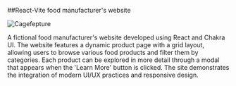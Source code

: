 ##React-Vite food manufacturer's website

![Cagefepture](https://github.com/user-attachments/assets/f70fe81e-fb84-4234-a380-b055fb2ae41c)

A fictional food manufacturer's website developed using React and Chakra UI. The website features a dynamic product page with a grid layout, allowing users to browse various food products and filter them by categories. Each product can be explored in more detail through a modal that appears when the 'Learn More' button is clicked. The site demonstrates the integration of modern UI/UX practices and responsive design.
